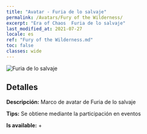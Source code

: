 ```yaml
---
title: "Avatar - Furia de lo salvaje"
permalink: /Avatars/Fury of the Wilderness/
excerpt: "Era of Chaos  Furia de lo salvaje"
last_modified_at: 2021-07-27
locale: es
ref: "Fury of the Wilderness.md"
toc: false
classes: wide
---
```

 ![Furia de lo salvaje](/images/a/avatarFrame_29.png)

## Detalles

 **Descripción:** Marco de avatar de Furia de lo salvaje 

 **Tips:** Se obtiene mediante la participación en eventos 

 **Is available:**  + 

